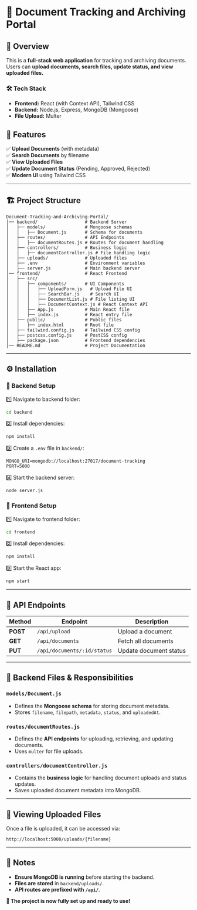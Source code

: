 # 📂 Document Tracking and Archiving Portal

## 📌 Overview
This is a **full-stack web application** for tracking and archiving documents. Users can **upload documents, search files, update status, and view uploaded files.**

### 🛠️ Tech Stack
- **Frontend:** React (with Context API), Tailwind CSS
- **Backend:** Node.js, Express, MongoDB (Mongoose)
- **File Upload:** Multer

## 🚀 Features
✅ **Upload Documents** (with metadata)  
✅ **Search Documents** by filename  
✅ **View Uploaded Files**  
✅ **Update Document Status** (Pending, Approved, Rejected)  
✅ **Modern UI** using Tailwind CSS  

---

## 🏗️ Project Structure
```
Document-Tracking-and-Archiving-Portal/
│── backend/                  # Backend Server
│   ├── models/               # Mongoose schemas
│   │   ├── Document.js       # Schema for documents
│   ├── routes/               # API Endpoints
│   │   ├── documentRoutes.js # Routes for document handling
│   ├── controllers/          # Business logic
│   │   ├── documentController.js # File handling logic
│   ├── uploads/              # Uploaded files
│   ├── .env                  # Environment variables
│   ├── server.js             # Main backend server
│── frontend/                 # React Frontend
│   ├── src/
│   │   ├── components/       # UI Components
│   │   │   ├── UploadForm.js   # Upload File UI
│   │   │   ├── SearchBar.js    # Search UI
│   │   │   ├── DocumentList.js # File listing UI
│   │   │   ├── DocumentContext.js # React Context API
│   │   ├── App.js            # Main React file
│   │   ├── index.js          # React entry file
│   ├── public/               # Public files
│   │   ├── index.html        # Root file
│   ├── tailwind.config.js    # Tailwind CSS config
│   ├── postcss.config.js     # PostCSS config
│   ├── package.json          # Frontend dependencies
│── README.md                 # Project Documentation
```

---

## ⚙️ Installation
### 🔹 Backend Setup
1️⃣ Navigate to backend folder:
```sh
cd backend
```
2️⃣ Install dependencies:
```sh
npm install
```
3️⃣ Create a `.env` file in `backend/`:
```env
MONGO_URI=mongodb://localhost:27017/document-tracking
PORT=5000
```
4️⃣ Start the backend server:
```sh
node server.js
```

### 🔹 Frontend Setup
1️⃣ Navigate to frontend folder:
```sh
cd frontend
```
2️⃣ Install dependencies:
```sh
npm install
```
3️⃣ Start the React app:
```sh
npm start
```

---

## 📂 API Endpoints
| Method | Endpoint | Description |
|--------|----------|-------------|
| **POST** | `/api/upload` | Upload a document |
| **GET** | `/api/documents` | Fetch all documents |
| **PUT** | `/api/documents/:id/status` | Update document status |

---

## 📂 Backend Files & Responsibilities
### `models/Document.js`
- Defines the **Mongoose schema** for storing document metadata.
- Stores `filename`, `filepath`, `metadata`, `status`, and `uploadedAt`.

### `routes/documentRoutes.js`
- Defines the **API endpoints** for uploading, retrieving, and updating documents.
- Uses `multer` for file uploads.

### `controllers/documentController.js`
- Contains the **business logic** for handling document uploads and status updates.
- Saves uploaded document metadata into MongoDB.

---

## 📸 Viewing Uploaded Files
Once a file is uploaded, it can be accessed via:
```
http://localhost:5000/uploads/{filename}
```

---

## 🎯 Notes
- **Ensure MongoDB is running** before starting the backend.
- **Files are stored** in `backend/uploads/`.
- **API routes are prefixed with `/api/`**.

**🚀 The project is now fully set up and ready to use!**
